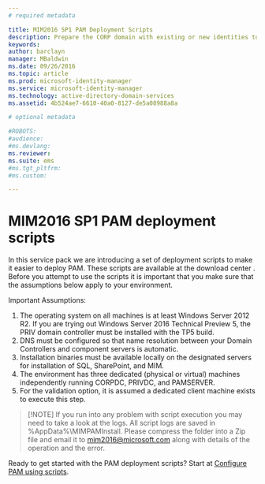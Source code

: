 ```yaml
---
# required metadata

title: MIM2016 SP1 PAM Deployment Scripts
description: Prepare the CORP domain with existing or new identities to be managed by Privileged Identity Manager using scripts
keywords:
author: barclayn
manager: MBaldwin
ms.date: 09/26/2016
ms.topic: article
ms.prod: microsoft-identity-manager
ms.service: microsoft-identity-manager
ms.technology: active-directory-domain-services
ms.assetid: 4b524ae7-6610-40a0-8127-de5a08988a8a

# optional metadata

#ROBOTS:
#audience:
#ms.devlang:
ms.reviewer:
ms.suite: ems
#ms.tgt_pltfrm:
#ms.custom:

---
```


# MIM2016 SP1 PAM deployment scripts

In this service pack we are introducing a set of deployment scripts to make it easier to deploy PAM. These scripts are available at the download center . Before you attempt to use the scripts it is important that you make sure that the assumptions below apply to your environment.

Important Assumptions:
1. The operating system on all machines is at least Windows Server 2012 R2. If you are trying out Windows Server 2016 Technical Preview 5, the PRIV domain controller must be installed with the TP5 build.
2. DNS must be configured so that name resolution between your Domain Controllers and component servers is automatic.
3. Installation binaries must be available locally on the designated servers for installation of SQL, SharePoint, and MIM.
4. The environment has three dedicated (physical or virtual) machines independently running CORPDC, PRIVDC, and PAMSERVER.
5. For the validation option, it is assumed a dedicated client machine exists to execute this step.

>[!NOTE] If you run into any problem with script execution you may need to take a look at the logs. All script logs are saved in %AppData%\MIMPAMInstall. Please compress the folder into a Zip file and email it to mim2016@microsoft.com along with details of the operation and the error.

Ready to get started with the PAM deployment scripts? Start at [Configure PAM using scripts](microsoft-identity-manager/pam/sp1-pam-configure-using-scripts).
